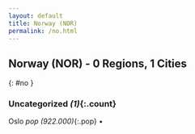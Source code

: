 ```yaml
---
layout: default
title: Norway (NOR)
permalink: /no.html
---
```



## Norway (NOR) - 0 Regions, 1 Cities
{: #no }





### Uncategorized _(1)_{:.count}


Oslo  _pop (922.000)_{:.pop} •


 
